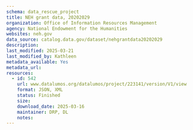 ```yaml
---
schema: data_rescue_project 
title: NEH grant data, 20202029
organization: Office of Information Resources Management
agency: National Endowment for the Humanities
websites: neh.gov
data_source: catalog.data.gov/dataset/nehgrantdata20202029
description: 
last_modified: 2025-03-21
last_modified_by: Kathleen
metadata_available: Yes
metadata_url: 
resources:
  - id: 542
    url: www.datalumos.org/datalumos/project/223141/version/V1/view
    format: JSON, XML
    status: Finished
    size: 
    download_date: 2025-03-16
    maintainer: DRP, DL
    notes: 
---
```

